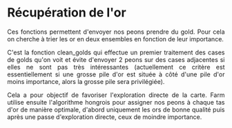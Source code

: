 # Récupération de l'or
<div style="text-align:justify;">

Ces fonctions permettent d'envoyer nos peons prendre du gold. Pour cela on cherche à trier les or en deux ensembles en fonction de leur importance. 

C'est la fonction clean_golds qui effectue un premier traitement des cases de golds qu'on voit et évite d'envoyer 2 peons sur des cases adjacentes si elles ne sont pas très intéressantes (actuellement ce critère est essentiellement si une grosse pile d'or est située à côté d'une pile d'or moins importance, alors la grosse pile sera privilégiée). 

Cela a pour objectif de favoriser l'exploration directe de la carte. Farm utilise ensuite l'algorithme hongrois pour assigner nos peons à chaque tas d'or de manière optimale, d'abord uniquement les ors de bonne qualité puis après une passe d'exploration directe, ceux de moindre importance.
</div>